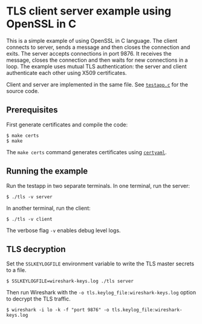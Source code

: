 # TLS client server example using OpenSSL in C

This is a simple example of using OpenSSL in C language.
The client connects to server, sends a message and then closes the connection and exits.
The server accepts connections in port 9876.
It receives the message, closes the connection and then waits for new connections in a loop.
The example uses mutual TLS authentication: the server and client authenticate each other using X509 certificates.

Client and server are implemented in the same file.
See [`testapp.c`](testapp.c) for the source code.

## Prerequisites

First generate certificates and compile the code:

```console
$ make certs
$ make
```

The `make certs` command generates certificates using [`certyaml`](https://github.com/tsaarni/certyaml).

## Running the example

Run the testapp in two separate terminals.
In one terminal, run the server:

```console
$ ./tls -v server
```

In another terminal, run the client:

```console
$ ./tls -v client
```

The verbose flag `-v` enables debug level logs.

## TLS decryption

Set the `SSLKEYLOGFILE` environment variable to write the TLS master secrets to a file.

```console
$ SSLKEYLOGFILE=wireshark-keys.log ./tls server
```

Then run Wireshark with the `-o tls.keylog_file:wireshark-keys.log` option to decrypt the TLS traffic.

```console
$ wireshark -i lo -k -f "port 9876" -o tls.keylog_file:wireshark-keys.log
```
